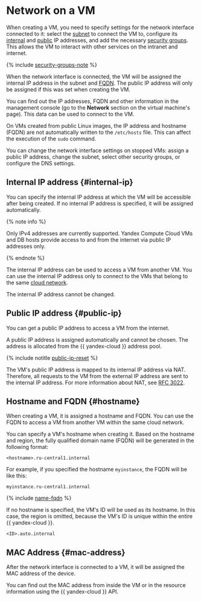# Network on a VM

When creating a VM, you need to specify settings for the network interface connected to it: select the [subnet](../../vpc/concepts/network.md#subnet) to connect the VM to, configure its [internal](#internal-ip) and [public](#public-ip) IP addresses, and add the necessary [security groups](../../vpc/concepts/security-groups.md). This allows the VM to interact with other services on the intranet and internet.

{% include [security-groups-note](../_includes_service/security-groups-note.md) %}

When the network interface is connected, the VM will be assigned the internal IP address in the subnet and [FQDN](#hostname). The public IP address will only be assigned if this was set when creating the VM.

You can find out the IP addresses, FQDN and other information in the management console (go to the **Network** section on the virtual machine's page). This data can be used to connect to the VM.

On VMs created from public Linux images, the IP address and hostname (FQDN) are not automatically written to the `/etc/hosts` file. This can affect the execution of the `sudo` command.

You can change the network interface settings on stopped VMs: assign a public IP address, change the subnet, select other security groups, or configure the DNS settings.

## Internal IP address {#internal-ip}

You can specify the internal IP address at which the VM will be accessible after being created. If no internal IP address is specified, it will be assigned automatically.

{% note info %}

Only IPv4 addresses are currently supported. Yandex Compute Cloud VMs and DB hosts provide access to and from the internet via public IP addresses only.

{% endnote %}

The internal IP address can be used to access a VM from another VM. You can use the internal IP address only to connect to the VMs that belong to the same [cloud network](../../vpc/concepts/network.md#network).

The internal IP address cannot be changed.

## Public IP address {#public-ip}

You can get a public IP address to access a VM from the internet.

A public IP address is assigned automatically and cannot be chosen. The address is allocated from the {{ yandex-cloud }} address pool.

{% include notitle [public-ip-reset](../../_includes/public-ip-reset.md) %}

The VM's public IP address is mapped to its internal IP address via NAT. Therefore, all requests to the VM from the external IP address are sent to the internal IP address. For more information about NAT, see [RFC 3022](https://www.ietf.org/rfc/rfc3022.txt).

## Hostname and FQDN {#hostname}

When creating a VM, it is assigned a hostname and FQDN. You can use the FQDN to access a VM from another VM within the same cloud network.

You can specify a VM's hostname when creating it. Based on the hostname and region, the fully qualified domain name (FQDN) will be generated in the following format:

```
<hostname>.ru-central1.internal
```

For example, if you specified the hostname `myinstance`, the FQDN will be like this:

```
myinstance.ru-central1.internal
```

{% include [name-fqdn](../../_includes/compute/name-fqdn.md) %}

If no hostname is specified, the VM's ID will be used as its hostname. In this case, the region is omitted, because the VM's ID is unique within the entire {{ yandex-cloud }}.

```
<ID>.auto.internal
```

## MAC Address {#mac-address}

After the network interface is connected to a VM, it will be assigned the MAC address of the device.

You can find out the MAC address from inside the VM or in the resource information using the {{ yandex-cloud }} API.

